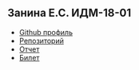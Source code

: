 ## Занина Е.С. ИДМ-18-01

* [Github профиль](https://github.com/ektzn)
* [Репозиторий](https://github.com/ektzn/internet-tech)
* [Отчет](https://pander1c.github.io/internet-tech/)
* [Билет](https://github.com/stankin/inet-2018/wiki/%D0%91%D0%B8%D0%BB%D0%B5%D1%82-%2328)
